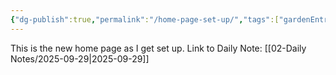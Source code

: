 ```yaml
---
{"dg-publish":true,"permalink":"/home-page-set-up/","tags":["gardenEntry"],"created":"2025-10-01T13:53:11.408-04:00"}
---
```


This is the new home page as I get set up.
Link to Daily Note: [[02-Daily Notes/2025-09-29\|2025-09-29]]
